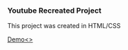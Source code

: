 ### Youtube Recreated Project

This project was created in HTML/CSS 

<a href="https://gyazo.com/1c62a166a2023aae1df995749fdccd4a">Demo<>
